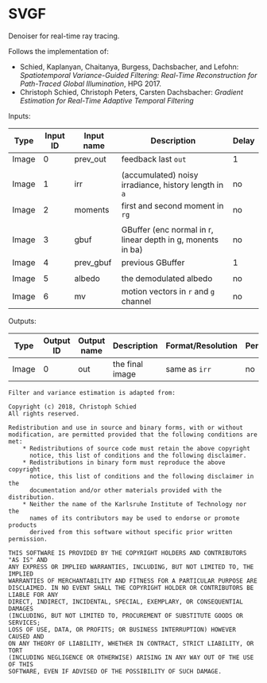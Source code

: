 # SVGF

Denoiser for real-time ray tracing.

Follows the implementation of:

- Schied, Kaplanyan, Chaitanya, Burgess, Dachsbacher, and Lefohn: *Spatiotemporal Variance-Guided Filtering: Real-Time Reconstruction for Path-Traced Global Illumination*, HPG 2017.
- Christoph Schied, Christoph Peters, Carsten Dachsbacher: *Gradient Estimation for Real-Time Adaptive Temporal Filtering*

Inputs:

| Type  | Input ID | Input name   | Description                                                 | Delay |
|-------|----------|--------------|-------------------------------------------------------------|-------|
| Image | 0        | prev_out     | feedback last `out`                                         | 1     |
|       |
| Image | 1        | irr          | (accumulated) noisy irradiance, history length in `a`       | no    |
| Image | 2        | moments      | first and second moment in `rg`                             | no    |
|       |
| Image | 3        | gbuf         | GBuffer (enc normal in r, linear depth in g, monents in ba) | no    |
| Image | 4        | prev_gbuf    | previous GBuffer                                            | 1     |
|       |
| Image | 5        | albedo       | the demodulated albedo                                      | no    |
| Image | 6        | mv           | motion vectors in `r` and `g` channel                       | no    |

Outputs:

| Type  | Output ID | Output name | Description                                                 | Format/Resolution        | Persistent |
|-------|-----------|-------------|-------------------------------------------------------------|--------------------------|------------|
| Image | 0         | out         | the final image                                             | same as `irr`            | no         |


```
Filter and variance estimation is adapted from:

Copyright (c) 2018, Christoph Schied
All rights reserved.

Redistribution and use in source and binary forms, with or without
modification, are permitted provided that the following conditions are met:
    * Redistributions of source code must retain the above copyright
      notice, this list of conditions and the following disclaimer.
    * Redistributions in binary form must reproduce the above copyright
      notice, this list of conditions and the following disclaimer in the
      documentation and/or other materials provided with the distribution.
    * Neither the name of the Karlsruhe Institute of Technology nor the
      names of its contributors may be used to endorse or promote products
      derived from this software without specific prior written permission.

THIS SOFTWARE IS PROVIDED BY THE COPYRIGHT HOLDERS AND CONTRIBUTORS "AS IS" AND
ANY EXPRESS OR IMPLIED WARRANTIES, INCLUDING, BUT NOT LIMITED TO, THE IMPLIED
WARRANTIES OF MERCHANTABILITY AND FITNESS FOR A PARTICULAR PURPOSE ARE
DISCLAIMED. IN NO EVENT SHALL THE COPYRIGHT HOLDER OR CONTRIBUTORS BE LIABLE FOR ANY
DIRECT, INDIRECT, INCIDENTAL, SPECIAL, EXEMPLARY, OR CONSEQUENTIAL DAMAGES
(INCLUDING, BUT NOT LIMITED TO, PROCUREMENT OF SUBSTITUTE GOODS OR SERVICES;
LOSS OF USE, DATA, OR PROFITS; OR BUSINESS INTERRUPTION) HOWEVER CAUSED AND
ON ANY THEORY OF LIABILITY, WHETHER IN CONTRACT, STRICT LIABILITY, OR TORT
(INCLUDING NEGLIGENCE OR OTHERWISE) ARISING IN ANY WAY OUT OF THE USE OF THIS
SOFTWARE, EVEN IF ADVISED OF THE POSSIBILITY OF SUCH DAMAGE.
```

